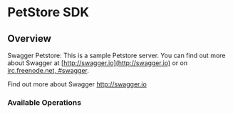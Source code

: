 # PetStore SDK


## Overview

Swagger Petstore: This is a sample Petstore server.  You can find
out more about Swagger at
[http://swagger.io](http://swagger.io) or on
[irc.freenode.net, #swagger](http://swagger.io/irc/).


Find out more about Swagger
<http://swagger.io>
### Available Operations

